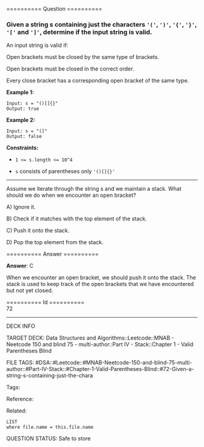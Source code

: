 ========== Question ==========  

### Given a string s containing just the characters `'('`, `')'`, `'{'`, `'}'`, `'['` and `']'`, determine if the input string is valid.

An input string is valid if:

Open brackets must be closed by the same type of brackets.

Open brackets must be closed in the correct order.

Every close bracket has a corresponding open bracket of the same type.

**Example 1:**

```
Input: s = "()[]{}"
Output: true
```

**Example 2:**

```
Input: s = "(]"
Output: false
```

**Constraints:**

- `1 <= s.length <= 10^4`

- `s` consists of parentheses only `'()[]{}'`

---

Assume we iterate through the string s and we maintain a stack. What should we
do when we encounter an open bracket?

A) Ignore it.

B) Check if it matches with the top element of the stack.

C) Push it onto the stack.

D) Pop the top element from the stack.  

========== Answer ==========  

**Answer**: C

When we encounter an open bracket, we should push it onto the stack. The stack
is used to keep track of the open brackets that we have encountered but not yet
closed.

========== Id ==========  
72

---

DECK INFO

TARGET DECK: Data Structures and Algorithms::Leetcode::MNAB - Neetcode 150 and blind 75 - multi-author::Part IV - Stack::Chapter 1 - Valid Parentheses Blind

FILE TAGS: #DSA::#Leetcode::#MNAB-Neetcode-150-and-blind-75-multi-author::#Part-IV-Stack::#Chapter-1-Valid-Parentheses-Blind::#72-Given-a-string-s-containing-just-the-chara

Tags:

Reference:

Related:

```dataview
LIST
where file.name = this.file.name
```
QUESTION STATUS: Safe to store
